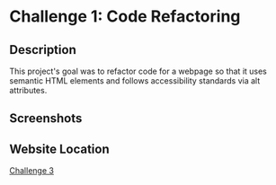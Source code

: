 # Challenge 1: Code Refactoring
## Description
This project's goal was to refactor code for a webpage so that it uses semantic HTML elements and follows accessibility standards via alt attributes. 

## Screenshots

## Website Location
[Challenge 3](https://cwchilvers.github.io/UCI-CBC_Challenge-01/)
